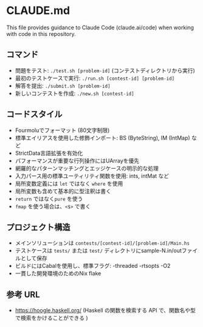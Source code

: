 # CLAUDE.md

This file provides guidance to Claude Code (claude.ai/code) when working with code in this repository.

## コマンド
- 問題をテスト: `./test.sh [problem-id]` (コンテストディレクトリから実行)
- 最初のテストケースで実行: `./run.sh [contest-id] [problem-id]`
- 解答を提出: `./submit.sh [problem-id]`
- 新しいコンテストを作成: `./new.sh [contest-id]`

## コードスタイル
- Fourmoluでフォーマット (80文字制限)
- 標準エイリアスを使用した修飾インポート: BS (ByteString), IM (IntMap) など
- StrictData言語拡張を有効化
- パフォーマンスが重要な行列操作にはUArrayを優先
- 網羅的なパターンマッチングとエッジケースの明示的な処理
- 入力パース用の標準ユーティリティ関数を使用: ints, intMat など
- 局所変数定義には `let` ではなく `where` を使用
- 局所変数も含めて基本的に型注釈は書く
- `return` ではなく`pure` を使う
- `fmap` を使う場合は、`<$>` で書く

## プロジェクト構造
- メインソリューションは `contests/[contest-id]/[problem-id]/Main.hs`
- テストケースは `tests/` または `test/` ディレクトリにsample-N.in/outファイルとして保存
- ビルドにはCabalを使用し、標準フラグ: -threaded -rtsopts -O2
- 一貫した開発環境のためのNix flake

## 参考 URL
- https://hoogle.haskell.org/ (Haskell の関数を検索する API で、関数名や型で検索をかけることができる )
